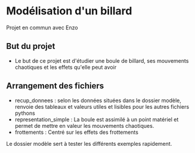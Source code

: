 # Modélisation d'un billard

Projet en commun avec Enzo

## But du projet
- Le but de ce projet est d'étudier une boule de billard, ses mouvements chaotiques et les effets qu'elle peut avoir

## Arrangement des fichiers
 - recup_donnees : selon les données situées dans le dossier modèle, renvoie des tableaux et valeurs utiles et lisibles pour les autres fichiers pythons
 - representation_simple : La boule est assimilé à un point matériel et permet de mettre en valeur les mouvements chaotiques.
 - frottements : Centré sur les effets des frottements

 Le dossier modèle sert à tester les différents exemples rapidement.

